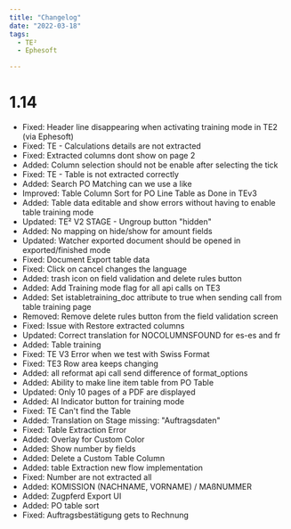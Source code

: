 ```yaml
---
title: "Changelog"
date: "2022-03-18"
tags:
  - TE²
  - Ephesoft

---
```


# 1.14

- Fixed: Header line disappearing when activating training mode in TE2 (via Ephesoft)
- Fixed: TE - Calculations details are not extracted
- Fixed: Extracted columns dont show on page 2
- Added: Column selection should not be enable after selecting the tick
- Fixed: TE - Table is not extracted correctly
- Added: Search PO Matching can we use a like
- Improved: Table Column Sort for PO Line Table as Done in TEv3
- Added: Table data editable and show errors without having to enable table training mode
- Updated: TE² V2 STAGE - Ungroup button "hidden"
- Added: No mapping on hide/show for amount fields
- Updated: Watcher exported document should be opened in exported/finished mode
- Fixed: Document Export table data
- Fixed: Click on cancel changes the language
- Added: trash icon on field validation and delete rules button
- Added: Add Training mode flag for all api calls on TE3
- Added: Set istabletraining_doc attribute to true when sending call from table training page
- Removed: Remove delete rules button from the field validation screen
- Fixed: Issue with Restore extracted columns
- Updated: Correct translation for NOCOLUMNSFOUND for es-es and fr
- Added: Table training
- Fixed: TE V3 Error when we test with Swiss Format
- Fixed: TE3 Row area keeps changing
- Added: all reformat api call send difference of format_options
- Added: Ability to make line item table from PO Table
- Updated: Only 10 pages of a PDF are displayed
- Added: AI Indicator button for training mode
- Fixed: TE Can't find the Table
- Added: Translation on Stage missing: "Auftragsdaten"
- Fixed: Table Extraction Error
- Added: Overlay for Custom Color
- Added: Show number by fields
- Added: Delete a Custom Table Column
- Added: table Extraction new flow implementation
- Fixed: Number are not extracted all
- Added: KOMISSION (NACHNAME, VORNAME) / MAßNUMMER
- Added: Zugpferd Export UI
- Added: PO table sort
- Fixed: Auftragsbestätigung gets to Rechnung


